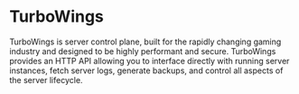 # TurboWings

TurboWings is server control plane, built for the rapidly changing gaming industry and designed to be
highly performant and secure. TurboWings provides an HTTP API allowing you to interface directly with running server
instances, fetch server logs, generate backups, and control all aspects of the server lifecycle.

